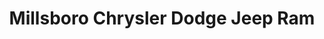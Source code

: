 ---
title: "Millsboro Chrysler Dodge Jeep Ram"
url: /millsboro/millsboro-chrysler-dodge-jeep-ram/
shop: car
---